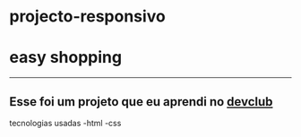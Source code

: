 # projecto-responsivo

<h1>easy shopping</h1>
<hr>
<h2>Esse foi um projeto que eu aprendi no <a href="https://rodolfomori.com.br/devclub/">devclub</a></h2>

tecnologias usadas
-html
-css
